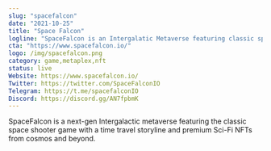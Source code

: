 ```yaml
---
slug: "spacefalcon"
date: "2021-10-25"
title: "Space Falcon"
logline: "SpaceFalcon is an Intergalatic Metaverse featuring classic space shooter game and SciFi NFTs"
cta: "https://www.spacefalcon.io/"
logo: /img/spacefalcon.png
category: game,metaplex,nft
status: live
Website: https://www.spacefalcon.io/
Twitter: https://twitter.com/SpaceFalconIO
Telegram: https://t.me/spacefalconIO
Discord: https://discord.gg/AN7fpbmK
---
```


SpaceFalcon is a next-gen Intergalactic metaverse featuring the classic space shooter game with a time travel storyline and premium Sci-Fi NFTs from cosmos and beyond.
